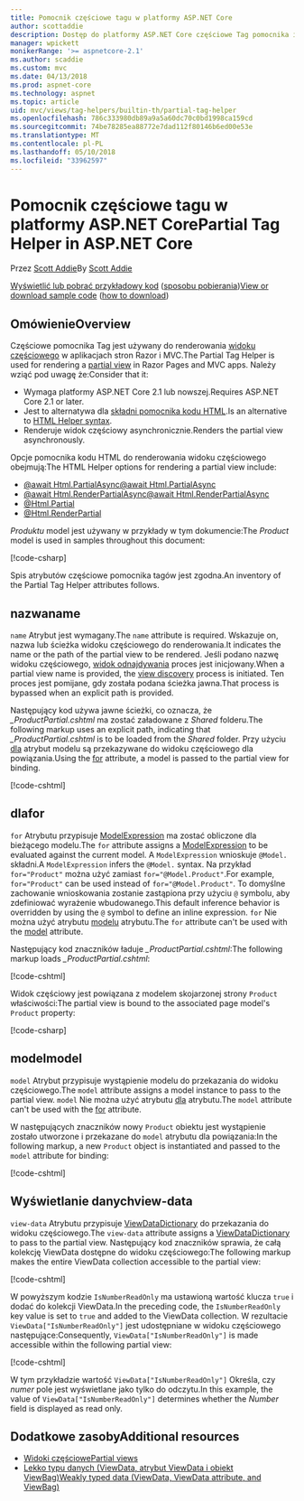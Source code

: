 ```yaml
---
title: Pomocnik częściowe tagu w platformy ASP.NET Core
author: scottaddie
description: Dostęp do platformy ASP.NET Core częściowe Tag pomocnika i roli każdego z jego atrybuty odtwarzana renderowania widoku częściowego.
manager: wpickett
monikerRange: '>= aspnetcore-2.1'
ms.author: scaddie
ms.custom: mvc
ms.date: 04/13/2018
ms.prod: aspnet-core
ms.technology: aspnet
ms.topic: article
uid: mvc/views/tag-helpers/builtin-th/partial-tag-helper
ms.openlocfilehash: 786c333980db89a9a5a60dc70c0bd1998ca159cd
ms.sourcegitcommit: 74be78285ea88772e7dad112f80146b6ed00e53e
ms.translationtype: MT
ms.contentlocale: pl-PL
ms.lasthandoff: 05/10/2018
ms.locfileid: "33962597"
---
```

# <a name="partial-tag-helper-in-aspnet-core"></a><span data-ttu-id="2478c-103">Pomocnik częściowe tagu w platformy ASP.NET Core</span><span class="sxs-lookup"><span data-stu-id="2478c-103">Partial Tag Helper in ASP.NET Core</span></span>

<span data-ttu-id="2478c-104">Przez [Scott Addie](https://github.com/scottaddie)</span><span class="sxs-lookup"><span data-stu-id="2478c-104">By [Scott Addie](https://github.com/scottaddie)</span></span>

<span data-ttu-id="2478c-105">[Wyświetlić lub pobrać przykładowy kod](https://github.com/aspnet/Docs/tree/master/aspnetcore/mvc/views/tag-helpers/built-in/samples) ([sposobu pobierania](xref:tutorials/index#how-to-download-a-sample))</span><span class="sxs-lookup"><span data-stu-id="2478c-105">[View or download sample code](https://github.com/aspnet/Docs/tree/master/aspnetcore/mvc/views/tag-helpers/built-in/samples) ([how to download](xref:tutorials/index#how-to-download-a-sample))</span></span>

## <a name="overview"></a><span data-ttu-id="2478c-106">Omówienie</span><span class="sxs-lookup"><span data-stu-id="2478c-106">Overview</span></span>

<span data-ttu-id="2478c-107">Częściowe pomocnika Tag jest używany do renderowania [widoku częściowego](xref:mvc/views/partial) w aplikacjach stron Razor i MVC.</span><span class="sxs-lookup"><span data-stu-id="2478c-107">The Partial Tag Helper is used for rendering a [partial view](xref:mvc/views/partial) in Razor Pages and MVC apps.</span></span> <span data-ttu-id="2478c-108">Należy wziąć pod uwagę że:</span><span class="sxs-lookup"><span data-stu-id="2478c-108">Consider that it:</span></span>

* <span data-ttu-id="2478c-109">Wymaga platformy ASP.NET Core 2.1 lub nowszej.</span><span class="sxs-lookup"><span data-stu-id="2478c-109">Requires ASP.NET Core 2.1 or later.</span></span>
* <span data-ttu-id="2478c-110">Jest to alternatywa dla [składni pomocnika kodu HTML](xref:mvc/views/partial#referencing-a-partial-view).</span><span class="sxs-lookup"><span data-stu-id="2478c-110">Is an alternative to [HTML Helper syntax](xref:mvc/views/partial#referencing-a-partial-view).</span></span>
* <span data-ttu-id="2478c-111">Renderuje widok częściowy asynchronicznie.</span><span class="sxs-lookup"><span data-stu-id="2478c-111">Renders the partial view asynchronously.</span></span>

<span data-ttu-id="2478c-112">Opcje pomocnika kodu HTML do renderowania widoku częściowego obejmują:</span><span class="sxs-lookup"><span data-stu-id="2478c-112">The HTML Helper options for rendering a partial view include:</span></span>

* [<span data-ttu-id="2478c-113">@await Html.PartialAsync</span><span class="sxs-lookup"><span data-stu-id="2478c-113">@await Html.PartialAsync</span></span>](/dotnet/api/microsoft.aspnetcore.mvc.rendering.htmlhelperpartialextensions.partialasync)
* [<span data-ttu-id="2478c-114">@await Html.RenderPartialAsync</span><span class="sxs-lookup"><span data-stu-id="2478c-114">@await Html.RenderPartialAsync</span></span>](/dotnet/api/microsoft.aspnetcore.mvc.rendering.htmlhelperpartialextensions.renderpartialasync)
* [@Html.Partial](/dotnet/api/microsoft.aspnetcore.mvc.rendering.htmlhelperpartialextensions.partial)
* [@Html.RenderPartial](/dotnet/api/microsoft.aspnetcore.mvc.rendering.htmlhelperpartialextensions.renderpartial)

<span data-ttu-id="2478c-115">*Produktu* model jest używany w przykłady w tym dokumencie:</span><span class="sxs-lookup"><span data-stu-id="2478c-115">The *Product* model is used in samples throughout this document:</span></span>

[!code-csharp[](samples/TagHelpersBuiltIn/Models/Product.cs)]

<span data-ttu-id="2478c-116">Spis atrybutów częściowe pomocnika tagów jest zgodna.</span><span class="sxs-lookup"><span data-stu-id="2478c-116">An inventory of the Partial Tag Helper attributes follows.</span></span>

## <a name="name"></a><span data-ttu-id="2478c-117">nazwa</span><span class="sxs-lookup"><span data-stu-id="2478c-117">name</span></span>

<span data-ttu-id="2478c-118">`name` Atrybut jest wymagany.</span><span class="sxs-lookup"><span data-stu-id="2478c-118">The `name` attribute is required.</span></span> <span data-ttu-id="2478c-119">Wskazuje on, nazwa lub ścieżka widoku częściowego do renderowania.</span><span class="sxs-lookup"><span data-stu-id="2478c-119">It indicates the name or the path of the partial view to be rendered.</span></span> <span data-ttu-id="2478c-120">Jeśli podano nazwę widoku częściowego, [widok odnajdywania](xref:mvc/views/overview#view-discovery) proces jest inicjowany.</span><span class="sxs-lookup"><span data-stu-id="2478c-120">When a partial view name is provided, the [view discovery](xref:mvc/views/overview#view-discovery) process is initiated.</span></span> <span data-ttu-id="2478c-121">Ten proces jest pomijane, gdy została podana ścieżka jawna.</span><span class="sxs-lookup"><span data-stu-id="2478c-121">That process is bypassed when an explicit path is provided.</span></span>

<span data-ttu-id="2478c-122">Następujący kod używa jawne ścieżki, co oznacza, że *_ProductPartial.cshtml* ma zostać załadowane z *Shared* folderu.</span><span class="sxs-lookup"><span data-stu-id="2478c-122">The following markup uses an explicit path, indicating that *_ProductPartial.cshtml* is to be loaded from the *Shared* folder.</span></span> <span data-ttu-id="2478c-123">Przy użyciu [dla](#for) atrybut modelu są przekazywane do widoku częściowego dla powiązania.</span><span class="sxs-lookup"><span data-stu-id="2478c-123">Using the [for](#for) attribute, a model is passed to the partial view for binding.</span></span>

[!code-cshtml[](samples/TagHelpersBuiltIn/Pages/Product.cshtml?name=snippet_Name)]

## <a name="for"></a><span data-ttu-id="2478c-124">dla</span><span class="sxs-lookup"><span data-stu-id="2478c-124">for</span></span>

<span data-ttu-id="2478c-125">`for` Atrybutu przypisuje [ModelExpression](/dotnet/api/microsoft.aspnetcore.mvc.viewfeatures.modelexpression) ma zostać obliczone dla bieżącego modelu.</span><span class="sxs-lookup"><span data-stu-id="2478c-125">The `for` attribute assigns a [ModelExpression](/dotnet/api/microsoft.aspnetcore.mvc.viewfeatures.modelexpression) to be evaluated against the current model.</span></span> <span data-ttu-id="2478c-126">A `ModelExpression` wnioskuje `@Model.` składni.</span><span class="sxs-lookup"><span data-stu-id="2478c-126">A `ModelExpression` infers the `@Model.` syntax.</span></span> <span data-ttu-id="2478c-127">Na przykład `for="Product"` można użyć zamiast `for="@Model.Product"`.</span><span class="sxs-lookup"><span data-stu-id="2478c-127">For example, `for="Product"` can be used instead of `for="@Model.Product"`.</span></span> <span data-ttu-id="2478c-128">To domyślne zachowanie wnioskowania zostanie zastąpiona przy użyciu `@` symbolu, aby zdefiniować wyrażenie wbudowanego.</span><span class="sxs-lookup"><span data-stu-id="2478c-128">This default inference behavior is overridden by using the `@` symbol to define an inline expression.</span></span> <span data-ttu-id="2478c-129">`for` Nie można użyć atrybutu [modelu](#model) atrybutu.</span><span class="sxs-lookup"><span data-stu-id="2478c-129">The `for` attribute can't be used with the [model](#model) attribute.</span></span>

<span data-ttu-id="2478c-130">Następujący kod znaczników ładuje *_ProductPartial.cshtml*:</span><span class="sxs-lookup"><span data-stu-id="2478c-130">The following markup loads *_ProductPartial.cshtml*:</span></span>

[!code-cshtml[](samples/TagHelpersBuiltIn/Pages/Product.cshtml?name=snippet_For)]

<span data-ttu-id="2478c-131">Widok częściowy jest powiązana z modelem skojarzonej strony `Product` właściwości:</span><span class="sxs-lookup"><span data-stu-id="2478c-131">The partial view is bound to the associated page model's `Product` property:</span></span>

[!code-csharp[](samples/TagHelpersBuiltIn/Pages/Product.cshtml.cs?highlight=8)]

## <a name="model"></a><span data-ttu-id="2478c-132">model</span><span class="sxs-lookup"><span data-stu-id="2478c-132">model</span></span>

<span data-ttu-id="2478c-133">`model` Atrybut przypisuje wystąpienie modelu do przekazania do widoku częściowego.</span><span class="sxs-lookup"><span data-stu-id="2478c-133">The `model` attribute assigns a model instance to pass to the partial view.</span></span> <span data-ttu-id="2478c-134">`model` Nie można użyć atrybutu [dla](#for) atrybutu.</span><span class="sxs-lookup"><span data-stu-id="2478c-134">The `model` attribute can't be used with the [for](#for) attribute.</span></span>

<span data-ttu-id="2478c-135">W następujących znaczników nowy `Product` obiektu jest wystąpienie zostało utworzone i przekazane do `model` atrybutu dla powiązania:</span><span class="sxs-lookup"><span data-stu-id="2478c-135">In the following markup, a new `Product` object is instantiated and passed to the `model` attribute for binding:</span></span>

[!code-cshtml[](samples/TagHelpersBuiltIn/Pages/Product.cshtml?name=snippet_Model)]

## <a name="view-data"></a><span data-ttu-id="2478c-136">Wyświetlanie danych</span><span class="sxs-lookup"><span data-stu-id="2478c-136">view-data</span></span>

<span data-ttu-id="2478c-137">`view-data` Atrybutu przypisuje [ViewDataDictionary](/dotnet/api/microsoft.aspnetcore.mvc.viewfeatures.viewdatadictionary) do przekazania do widoku częściowego.</span><span class="sxs-lookup"><span data-stu-id="2478c-137">The `view-data` attribute assigns a [ViewDataDictionary](/dotnet/api/microsoft.aspnetcore.mvc.viewfeatures.viewdatadictionary) to pass to the partial view.</span></span> <span data-ttu-id="2478c-138">Następujący kod znaczników sprawia, że całą kolekcję ViewData dostępne do widoku częściowego:</span><span class="sxs-lookup"><span data-stu-id="2478c-138">The following markup makes the entire ViewData collection accessible to the partial view:</span></span>

[!code-cshtml[](samples/TagHelpersBuiltIn/Pages/Product.cshtml?name=snippet_ViewData&highlight=5-)]

<span data-ttu-id="2478c-139">W powyższym kodzie `IsNumberReadOnly` ma ustawioną wartość klucza `true` i dodać do kolekcji ViewData.</span><span class="sxs-lookup"><span data-stu-id="2478c-139">In the preceding code, the `IsNumberReadOnly` key value is set to `true` and added to the ViewData collection.</span></span> <span data-ttu-id="2478c-140">W rezultacie `ViewData["IsNumberReadOnly"]` jest udostępniane w widoku częściowego następujące:</span><span class="sxs-lookup"><span data-stu-id="2478c-140">Consequently, `ViewData["IsNumberReadOnly"]` is made accessible within the following partial view:</span></span>

[!code-cshtml[](samples/TagHelpersBuiltIn/Pages/Shared/_ProductViewDataPartial.cshtml?highlight=5)]

<span data-ttu-id="2478c-141">W tym przykładzie wartość `ViewData["IsNumberReadOnly"]` Określa, czy *numer* pole jest wyświetlane jako tylko do odczytu.</span><span class="sxs-lookup"><span data-stu-id="2478c-141">In this example, the value of `ViewData["IsNumberReadOnly"]` determines whether the *Number* field is displayed as read only.</span></span>

## <a name="additional-resources"></a><span data-ttu-id="2478c-142">Dodatkowe zasoby</span><span class="sxs-lookup"><span data-stu-id="2478c-142">Additional resources</span></span>

* [<span data-ttu-id="2478c-143">Widoki częściowe</span><span class="sxs-lookup"><span data-stu-id="2478c-143">Partial views</span></span>](xref:mvc/views/partial)
* [<span data-ttu-id="2478c-144">Lekko typu danych (ViewData, atrybut ViewData i obiekt ViewBag)</span><span class="sxs-lookup"><span data-stu-id="2478c-144">Weakly typed data (ViewData, ViewData attribute, and ViewBag)</span></span>](xref:mvc/views/overview#weakly-typed-data-viewdata-viewdata-attribute-and-viewbag)
